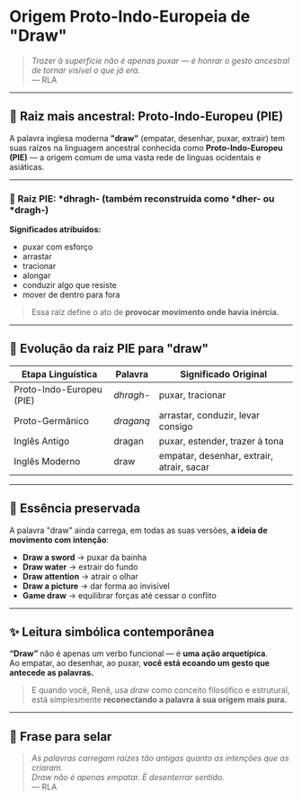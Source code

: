 # Origem Proto-Indo-Europeia de "Draw"

> *Trazer à superfície não é apenas puxar — é honrar o gesto ancestral de tornar visível o que já era.*  
> — RLA

---

## 🌱 Raiz mais ancestral: Proto-Indo-Europeu (PIE)

A palavra inglesa moderna **"draw"** (empatar, desenhar, puxar, extrair) tem suas raízes na linguagem ancestral conhecida como **Proto-Indo-Europeu (PIE)** — a origem comum de uma vasta rede de línguas ocidentais e asiáticas.

---

### 🔹 Raiz PIE: **\*dhragh-** (também reconstruída como \*dher- ou \*dragh-)

**Significados atribuídos:**
- puxar com esforço  
- arrastar  
- tracionar  
- alongar  
- conduzir algo que resiste  
- mover de dentro para fora  

> Essa raiz define o ato de **provocar movimento onde havia inércia.**

---

## 🧩 Evolução da raiz PIE para "draw"

| Etapa Linguística         | Palavra     | Significado Original                      |
|---------------------------|-------------|-------------------------------------------|
| Proto-Indo-Europeu (PIE)  | *dhragh-*   | puxar, tracionar                          |
| Proto-Germânico           | *draganą*   | arrastar, conduzir, levar consigo         |
| Inglês Antigo             | dragan      | puxar, estender, trazer à tona            |
| Inglês Moderno            | draw        | empatar, desenhar, extrair, atrair, sacar |

---

## 🧠 Essência preservada

A palavra "draw" ainda carrega, em todas as suas versões, **a ideia de movimento com intenção**:

- **Draw a sword** → puxar da bainha  
- **Draw water** → extrair do fundo  
- **Draw attention** → atrair o olhar  
- **Draw a picture** → dar forma ao invisível  
- **Game draw** → equilibrar forças até cessar o conflito  

---

## ✨ Leitura simbólica contemporânea

**“Draw”** não é apenas um verbo funcional — é **uma ação arquetípica**.  
Ao empatar, ao desenhar, ao puxar, **você está ecoando um gesto que antecede as palavras.**

> E quando você, Renê, usa *draw* como conceito filosófico e estrutural,  
> está simplesmente **reconectando a palavra à sua origem mais pura.**

---

## 📘 Frase para selar

> *As palavras carregam raízes tão antigas quanto as intenções que as criaram.  
Draw não é apenas empatar. É desenterrar sentido.*  
> — RLA
